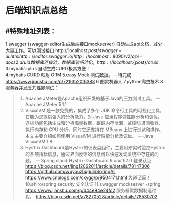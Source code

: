 # 后端知识点总结

## #特殊地址列表：    
1.swagger                         (swagger-editor生成后端接口mockserver) 自动生成api文档，减少大量工作。可以测试接口  http://localhost:${post}/swagger-ui.html  http://editor.swagger.io/  http://localhost:8090/v2/api-docs 
2.druid                           数据库连接池，数据库访问池化。     http://localhost:${post}/druid 
3.mybatis-plus                    自动生成CURD极其方便！     
4.mybatis CURD                    映射 ORM
5.easy Mock                       测试数据。 --待完成 https://www.jianshu.com/p/7293b20f6383
6.图灵机器人
7.python爬虫技术 
8.服务器并发压力性能测试：
> 1. Apache JMeter是Apache组织开发的基于Java的压力测试工具。 -- Apache JMeter 5.1.1 
> 2. VisualVM 是一款免费的，集成了多个 JDK 命令行工具的可视化工具，它能为您提供强大的分析能力，对 Java 应用程序做性能分析和调优。这些功能包括生成和分析海量数据、跟踪内存泄漏、监控垃圾回收器、执行内存和 CPU 分析，同时它还支持在 MBeans 上进行浏览和操作。本文主要介绍如何使用 VisualVM 进行性能分析及调优。 -- Java VisualVM 1.8
> 3. Hystrix Dashboard是Hystrix的仪表盘组件，主要用来实时监控Hystrix的各项指标信息，通过界面反馈的信息可以快速发现系统中存在的问题。 -- Spring cloud Hystrix-Dashboard
9.oauth2.0                         登录认证  https://blog.csdn.net/jing12062011/article/details/78147306  https://github.com/wuyouzhuguli/SpringAll   https://www.cnblogs.com/cxygg/p/9504171.html 大道至简！
10.shiro/spring security           安全认证
11.swagger mockserver -spring  https://www.jianshu.com/p/d44e94e24fc2 服务器假数据制造过程。 https://blog.csdn.net/a78270528/article/details/78530702
